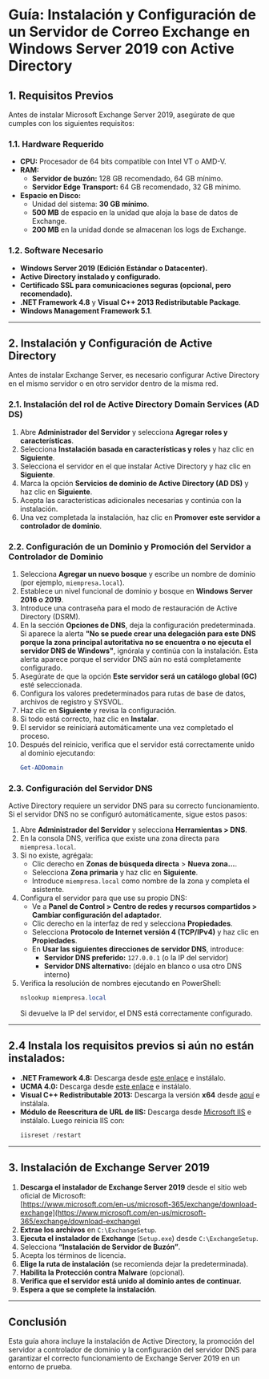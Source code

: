 # **Guía: Instalación y Configuración de un Servidor de Correo Exchange en Windows Server 2019 con Active Directory**

## **1. Requisitos Previos**
Antes de instalar Microsoft Exchange Server 2019, asegúrate de que cumples con los siguientes requisitos:

### **1.1. Hardware Requerido**
- **CPU:** Procesador de 64 bits compatible con Intel VT o AMD-V.
- **RAM:**
  - **Servidor de buzón:** 128 GB recomendado, 64 GB mínimo.
  - **Servidor Edge Transport:** 64 GB recomendado, 32 GB mínimo.
- **Espacio en Disco:**
  - Unidad del sistema: **30 GB mínimo**.
  - **500 MB** de espacio en la unidad que aloja la base de datos de Exchange.
  - **200 MB** en la unidad donde se almacenan los logs de Exchange.

### **1.2. Software Necesario**
- **Windows Server 2019 (Edición Estándar o Datacenter).**
- **Active Directory instalado y configurado.**
- **Certificado SSL para comunicaciones seguras (opcional, pero recomendado).**
- **.NET Framework 4.8** y **Visual C++ 2013 Redistributable Package**.
- **Windows Management Framework 5.1**.

---

## **2. Instalación y Configuración de Active Directory**
Antes de instalar Exchange Server, es necesario configurar Active Directory en el mismo servidor o en otro servidor dentro de la misma red.

### **2.1. Instalación del rol de Active Directory Domain Services (AD DS)**
1. Abre **Administrador del Servidor** y selecciona **Agregar roles y características**.
2. Selecciona **Instalación basada en características y roles** y haz clic en **Siguiente**.
3. Selecciona el servidor en el que instalar Active Directory y haz clic en **Siguiente**.
4. Marca la opción **Servicios de dominio de Active Directory (AD DS)** y haz clic en **Siguiente**.
5. Acepta las características adicionales necesarias y continúa con la instalación.
6. Una vez completada la instalación, haz clic en **Promover este servidor a controlador de dominio**.

### **2.2. Configuración de un Dominio y Promoción del Servidor a Controlador de Dominio**
1. Selecciona **Agregar un nuevo bosque** y escribe un nombre de dominio (por ejemplo, `miempresa.local`).
2. Establece un nivel funcional de dominio y bosque en **Windows Server 2016 o 2019**.
3. Introduce una contraseña para el modo de restauración de Active Directory (DSRM).
4. En la sección **Opciones de DNS**, deja la configuración predeterminada. Si aparece la alerta **"No se puede crear una delegación para este DNS porque la zona principal autoritativa no se encuentra o no ejecuta el servidor DNS de Windows"**, ignórala y continúa con la instalación. Esta alerta aparece porque el servidor DNS aún no está completamente configurado.
5. Asegúrate de que la opción **Este servidor será un catálogo global (GC)** esté seleccionada.
6. Configura los valores predeterminados para rutas de base de datos, archivos de registro y SYSVOL.
7. Haz clic en **Siguiente** y revisa la configuración.
8. Si todo está correcto, haz clic en **Instalar**.
9. El servidor se reiniciará automáticamente una vez completado el proceso.
10. Después del reinicio, verifica que el servidor está correctamente unido al dominio ejecutando:
    ```powershell
    Get-ADDomain
    ```

### **2.3. Configuración del Servidor DNS**
Active Directory requiere un servidor DNS para su correcto funcionamiento. Si el servidor DNS no se configuró automáticamente, sigue estos pasos:

1. Abre **Administrador del Servidor** y selecciona **Herramientas > DNS**.
2. En la consola DNS, verifica que existe una zona directa para `miempresa.local`.
3. Si no existe, agrégala:
   - Clic derecho en **Zonas de búsqueda directa** > **Nueva zona...**.
   - Selecciona **Zona primaria** y haz clic en **Siguiente**.
   - Introduce `miempresa.local` como nombre de la zona y completa el asistente.
4. Configura el servidor para que use su propio DNS:
   - Ve a **Panel de Control > Centro de redes y recursos compartidos > Cambiar configuración del adaptador**.
   - Clic derecho en la interfaz de red y selecciona **Propiedades**.
   - Selecciona **Protocolo de Internet versión 4 (TCP/IPv4)** y haz clic en **Propiedades**.
   - En **Usar las siguientes direcciones de servidor DNS**, introduce:
     - **Servidor DNS preferido:** `127.0.0.1` (o la IP del servidor)
     - **Servidor DNS alternativo:** (déjalo en blanco o usa otro DNS interno)
5. Verifica la resolución de nombres ejecutando en PowerShell:
   ```powershell
   nslookup miempresa.local
   ```
   Si devuelve la IP del servidor, el DNS está correctamente configurado.

---

## **2.4 Instala los requisitos previos si aún no están instalados:**
 - **.NET Framework 4.8:** Descarga desde [este enlace](https://support.microsoft.com/kb/4503548) e instálalo.
 - **UCMA 4.0:** Descarga desde [este enlace](http://go.microsoft.com/fwlink/?LinkId=260990) e instálalo.
 - **Visual C++ Redistributable 2013:** Descarga la versión **x64** desde [aquí](https://www.microsoft.com/download/details.aspx?id=40784) e instálala.
 - **Módulo de Reescritura de URL de IIS:** Descarga desde [Microsoft IIS](https://www.iis.net/downloads/microsoft/url-rewrite) e instálalo. Luego reinicia IIS con:
   ```powershell
   iisreset /restart
   ```

---

## **3. Instalación de Exchange Server 2019**

1. **Descarga el instalador de Exchange Server 2019** desde el sitio web oficial de Microsoft:  
   [https://www.microsoft.com/en-us/microsoft-365/exchange/download-exchange](https://www.microsoft.com/en-us/microsoft-365/exchange/download-exchange)
2. **Extrae los archivos** en `C:\ExchangeSetup`.
3. **Ejecuta el instalador de Exchange** (`Setup.exe`) desde `C:\ExchangeSetup`.
4. Selecciona **“Instalación de Servidor de Buzón”**.
5. Acepta los términos de licencia.
6. **Elige la ruta de instalación** (se recomienda dejar la predeterminada).
7. **Habilita la Protección contra Malware** (opcional).
8. **Verifica que el servidor está unido al dominio antes de continuar.**
9. **Espera a que se complete la instalación**.

---

## **Conclusión**
Esta guía ahora incluye la instalación de Active Directory, la promoción del servidor a controlador de dominio y la configuración del servidor DNS para garantizar el correcto funcionamiento de Exchange Server 2019 en un entorno de prueba.

